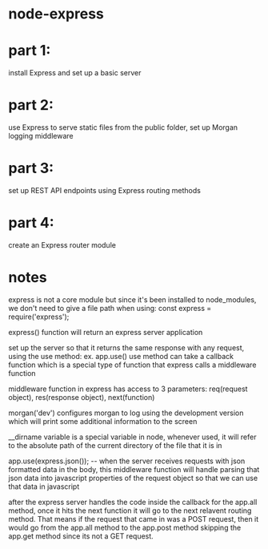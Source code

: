 # node-express

# part 1:
install Express and set up a basic server

# part 2: 
use Express to serve static files from the public folder, set up Morgan logging middleware

# part 3:
set up REST API endpoints using Express routing methods

# part 4:
create an Express router module

# notes
express is not a core module but since it's been installed to node_modules, we don't need to give a file path when using:
const express = require('express');

express() function will return an express server application 

set up the server so that it returns the same response with any request, using the use method: ex. app.use()
use method can take a callback function which is a special type of function that express calls a middleware function 

middleware function in express has access to 3 parameters: req(request object), res(response object), next(function)

morgan('dev') configures morgan to log using the development version which will print some additional information to the screen

__dirname variable is a special variable in node, whenever used, it will refer to the absolute path of the current directory of the file that it is in

app.use(express.json()); -- when the server receives requests with json formatted data in the body, this middleware function will handle parsing that json data into javascript properties of the request object so that we can use that data in javascript

after the express server handles the code inside the callback for the app.all method, once it hits the next function it will go to the next relavent routing method. That means if the request that came in was a POST request, then it would go from the app.all method to the app.post method skipping the app.get method since its not a GET request.
